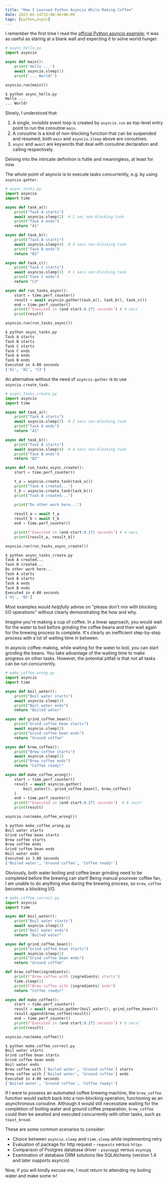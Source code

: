 ```yaml
---
title: "How I Learned Python Asyncio While Making Coffee"
date: 2023-05-14T15:08:46+08:00
tags: [python,async]
---
```


I remember the first time I read the [official Python asyncio example](https://docs.python.org/3/library/asyncio.html); it was as useful as staring at a blank wall and expecting it to solve world hunger. 

```python
# async_hello.py 
import asyncio

async def main():
    print('Hello ...')
    await asyncio.sleep(1)
    print('... World!')

asyncio.run(main())
```

```sh
$ python async_hello.py
Hello ...
... World!
```

Slowly, I understood that:
1. A single, invisible event loop is created by `asyncio.run` as top-level entry point to run the coroutine `main`.
1. A _coroutine_ is a kind of non-blocking function that can be suspended and resumed; both `main` and `asyncio.sleep` above are coroutines.
1. `async` and `await` are keywords that deal with coroutine declaration and calling respectively.

Delving into the intricate definition is futile and meaningless, at least for now.

The whole point of asyncio is to execute tasks concurrently, e.g. by using `asyncio.gather`.

```python
# async_tasks.py
import asyncio
import time

async def task_a():
    print("Task A starts")
    await asyncio.sleep(2)  # 2 sec non-blocking task
    print("Task A ends")
    return "A1"

async def task_b():
    print("Task B starts")
    await asyncio.sleep(4)  # 4 secs non-blocking task
    print("Task B ends")
    return "B2"

async def task_c():
    print("Task C starts")
    await asyncio.sleep(1)  # 1 secs non-blocking task
    print("Task C ends")
    return "C3"

async def run_tasks_async():
    start = time.perf_counter()
    result = await asyncio.gather(task_a(), task_b(), task_c())
    end = time.perf_counter()
    print(f"Executed in {end-start:0.2f} seconds") # 4 secs
    print(result)

asyncio.run(run_tasks_async())
```

```sh
$ python async_tasks.py 
Task A starts
Task B starts
Task C starts
Task C ends
Task A ends
Task B ends
Executed in 4.00 seconds
['A1', 'B2', 'C3']
```

An alternative without the need of `asyncio.gather` is to use `asyncio.create_task`.

```python
# async_tasks_create.py
import asyncio
import time

async def task_a():
    print("Task A starts")
    await asyncio.sleep(2)  # 2 secs non-blocking task
    print("Task A ends")
    return "A1"

async def task_b():
    print("Task B starts")
    await asyncio.sleep(4)  # 4 secs non-blocking task
    print("Task B ends")
    return "B2"

async def run_tasks_async_create():
    start = time.perf_counter()

    t_a = asyncio.create_task(task_a())
    print("Task A created...")
    t_b = asyncio.create_task(task_b())
    print("Task B created...")

    print("Do other work here...")
    
    result_a = await t_a
    result_b = await t_b
    end = time.perf_counter()

    print(f"Executed in {end-start:0.2f} seconds") # 4 secs
    print([result_a, result_b])

asyncio.run(run_tasks_async_create())
```

```sh
$ python async_tasks_create.py 
Task A created...
Task B created...
Do other work here...
Task A starts
Task B starts
Task A ends
Task B ends
Executed in 4.00 seconds
['A1', 'B2']
```

Most examples would _helpfully_ advise on "please don't mix with blocking I/O operations" without clearly demonstrating the how and why. 

Imagine you're making a cup of coffee. In a linear approach, you would wait for the water to boil before grinding the coffee beans and then wait again for the brewing process to complete. It's clearly an inefficient step-by-step process with a lot of waiting time in between.

In asyncio coffee-making, while waiting for the water to boil, you can start grinding the beans. You take advantage of the waiting time to make progress on other tasks. However, the potential pitfall is that not all tasks can be run concurrently.

```python
# make_coffee_wrong.py 
import asyncio
import time

async def boil_water():
    print("Boil water starts")
    await asyncio.sleep(3)
    print("Boil water ends")
    return "Boiled water"

async def grind_coffee_bean():
    print("Grind coffee bean starts")
    await asyncio.sleep(2)
    print("Grind coffee bean ends")
    return "Ground coffee"

async def brew_coffee():
    print("Brew coffee starts")
    await asyncio.sleep(1)
    print("Brew coffee ends")
    return "Coffee ready!"

async def make_coffee_wrong():
    start = time.perf_counter()
    result = await asyncio.gather(
        boil_water(), grind_coffee_bean(), brew_coffee()
    )
    end = time.perf_counter()
    print(f"Executed in {end-start:0.2f} seconds")  # 6 secs!
    print(result)

asyncio.run(make_coffee_wrong())
```

```sh
$ python make_coffee_wrong.py 
Boil water starts
Grind coffee bean starts
Brew coffee starts
Brew coffee ends
Grind coffee bean ends
Boil water ends
Executed in 3.00 seconds
['Boiled water', 'Ground coffee', 'Coffee ready!']
```

Obviously, both water boiling and coffee bean grinding need to be completed before the brewing can start! Being manual pourover coffee fan, I am unable to do anything else during the brewing process, so `brew_coffee` becomes a blocking I/O.

```python
# make_coffee_correct.py
import asyncio
import time

async def boil_water():
    print("Boil water starts")
    await asyncio.sleep(3) 
    print("Boil water ends")
    return "Boiled water"

async def grind_coffee_bean():
    print("Grind coffee bean starts")
    await asyncio.sleep(2) 
    print("Grind coffee bean ends")
    return "Ground coffee"

def brew_coffee(ingredients):
    print(f"Brew coffee with {ingredients} starts")
    time.sleep(1)
    print(f"Brew coffee with {ingredients} ends")
    return "Coffee ready!"

async def make_coffee():
    start = time.perf_counter()
    result = await asyncio.gather(boil_water(), grind_coffee_bean())
    result.append(brew_coffee(result))
    end = time.perf_counter()
    print(f"Executed in {end-start:0.2f} seconds") # 6 secs!
    print(result)

asyncio.run(make_coffee())
```
```sh
$ python make_coffee_correct.py
Boil water starts
Grind coffee bean starts
Grind coffee bean ends
Boil water ends
Brew coffee with ['Boiled water', 'Ground coffee'] starts
Brew coffee with ['Boiled water', 'Ground coffee'] ends
Executed in 4.00 seconds
['Boiled water', 'Ground coffee', 'Coffee ready!']
```

If I were to possess an automated coffee brewing machine, the `brew_coffee` function would switch back into a non-blocking operation, functioning as an asynchronous coroutine. Although it would still necessitate waiting for the completion of boiling water and ground coffee preparation, `brew_coffee` could then be awaited and executed concurrently with other tasks, such as `toast_bread`.

These are some common scenarios to consider:
* Choice between `asyncio.sleep` and `time.sleep` while implementing retry
* Evaluation of package for http request - `requests` versus `httpx`
* Comparison of Postgres database driver - `psycopg2` versus `asyncpg`
* Examination of database ORM solutions like SQLAlchemy (version 1.4 and later supports asyncio)

Now, if you will kindly excuse me, I must return to attending my boiling water and make some :coffee:!